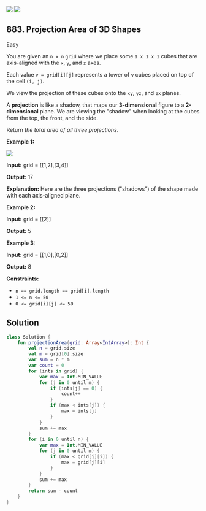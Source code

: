 [![](https://img.shields.io/github/stars/javadev/LeetCode-in-Kotlin?label=Stars&style=flat-square)](https://github.com/javadev/LeetCode-in-Kotlin)
[![](https://img.shields.io/github/forks/javadev/LeetCode-in-Kotlin?label=Fork%20me%20on%20GitHub%20&style=flat-square)](https://github.com/javadev/LeetCode-in-Kotlin/fork)

## 883\. Projection Area of 3D Shapes

Easy

You are given an `n x n` `grid` where we place some `1 x 1 x 1` cubes that are axis-aligned with the `x`, `y`, and `z` axes.

Each value `v = grid[i][j]` represents a tower of `v` cubes placed on top of the cell `(i, j)`.

We view the projection of these cubes onto the `xy`, `yz`, and `zx` planes.

A **projection** is like a shadow, that maps our **3-dimensional** figure to a **2-dimensional** plane. We are viewing the "shadow" when looking at the cubes from the top, the front, and the side.

Return _the total area of all three projections_.

**Example 1:**

![](https://s3-lc-upload.s3.amazonaws.com/uploads/2018/08/02/shadow.png)

**Input:** grid = \[\[1,2],[3,4]]

**Output:** 17

**Explanation:** Here are the three projections ("shadows") of the shape made with each axis-aligned plane.

**Example 2:**

**Input:** grid = \[\[2]]

**Output:** 5

**Example 3:**

**Input:** grid = \[\[1,0],[0,2]]

**Output:** 8

**Constraints:**

*   `n == grid.length == grid[i].length`
*   `1 <= n <= 50`
*   `0 <= grid[i][j] <= 50`

## Solution

```kotlin
class Solution {
    fun projectionArea(grid: Array<IntArray>): Int {
        val n = grid.size
        val m = grid[0].size
        var sum = n * m
        var count = 0
        for (ints in grid) {
            var max = Int.MIN_VALUE
            for (j in 0 until m) {
                if (ints[j] == 0) {
                    count++
                }
                if (max < ints[j]) {
                    max = ints[j]
                }
            }
            sum += max
        }
        for (i in 0 until n) {
            var max = Int.MIN_VALUE
            for (j in 0 until m) {
                if (max < grid[j][i]) {
                    max = grid[j][i]
                }
            }
            sum += max
        }
        return sum - count
    }
}
```